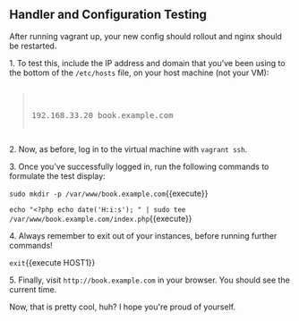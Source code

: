 ## Handler and Configuration Testing

After running vagrant up, your new config should rollout and nginx should be restarted.

1\. To test this, include the IP address and domain that you’ve been using to the bottom of the `/etc/hosts` file, on your host machine (not your VM):

<pre class="file" data-filename="/etc/hosts"><blockquote>

192.168.33.20 book.example.com

</blockquote></pre>


2\. Now, as before, log in to the virtual machine with `vagrant ssh`.

3\. Once you've successfully logged in, run the following commands to formulate the test display:

`sudo mkdir -p /var/www/book.example.com`{{execute}}

`echo "<?php echo date('H:i:s'); " | sudo tee /var/www/book.example.com/index.php`{{execute}}

4\. Always remember to exit out of your instances, before running further commands!

`exit`{{execute HOST1}}

5\. Finally, visit `http://book.example.com` in your browser. You should see the current time.

Now, that is pretty cool, huh? I hope you're proud of yourself.
